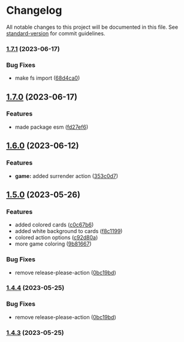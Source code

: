 # Changelog

All notable changes to this project will be documented in this file. See [standard-version](https://github.com/conventional-changelog/standard-version) for commit guidelines.

### [1.7.1](https://github.com/suptower/js-blackjack/compare/v1.7.0...v1.7.1) (2023-06-17)


### Bug Fixes

* make fs import ([68d4ca0](https://github.com/suptower/js-blackjack/commit/68d4ca08433df75753dfd3d59859e98dd254881e))

## [1.7.0](https://github.com/suptower/js-blackjack/compare/v1.6.0...v1.7.0) (2023-06-17)


### Features

* made package esm ([fd27ef6](https://github.com/suptower/js-blackjack/commit/fd27ef6694ba7e5fb2df7d132443da7996b1f7d7))

## [1.6.0](https://github.com/suptower/js-blackjack/compare/v1.5.0...v1.6.0) (2023-06-12)

### Features

- **game:** added surrender action ([353c0d7](https://github.com/suptower/js-blackjack/commit/353c0d73224e473deed79ee631297bfddc9c9f41))

## [1.5.0](https://github.com/suptower/js-blackjack/compare/v1.4.2...v1.5.0) (2023-05-26)

### Features

- added colored cards ([c0c67b6](https://github.com/suptower/js-blackjack/commit/c0c67b6bbe3f0cac8e7a4a011d03d6c1c63bcef5))
- added white background to cards ([f8c1199](https://github.com/suptower/js-blackjack/commit/f8c119938589efcda5934201f0b9dbc2a5c41d0b))
- colored action options ([c92d80a](https://github.com/suptower/js-blackjack/commit/c92d80aad080c976b8c07f0582f9104cba7af5f3))
- more game coloring ([9b81667](https://github.com/suptower/js-blackjack/commit/9b81667619a7c1acc2eb38d5468edbe927475898))

### Bug Fixes

- remove release-please-action ([0bc19bd](https://github.com/suptower/js-blackjack/commit/0bc19bd4897daddc8efec6e484b26bfa344439d4))

### [1.4.4](https://github.com/suptower/js-blackjack/compare/v1.4.3...v1.4.4) (2023-05-25)

### Bug Fixes

- remove release-please-action ([0bc19bd](https://github.com/suptower/js-blackjack/commit/0bc19bd4897daddc8efec6e484b26bfa344439d4))

### [1.4.3](https://github.com/suptower/js-blackjack/compare/v1.4.2...v1.4.3) (2023-05-25)
